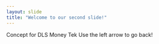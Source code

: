 ```yaml
---
layout: slide
title: "Welcome to our second slide!"
---
```

Concept for DLS Money Tek
Use the left arrow to go back!